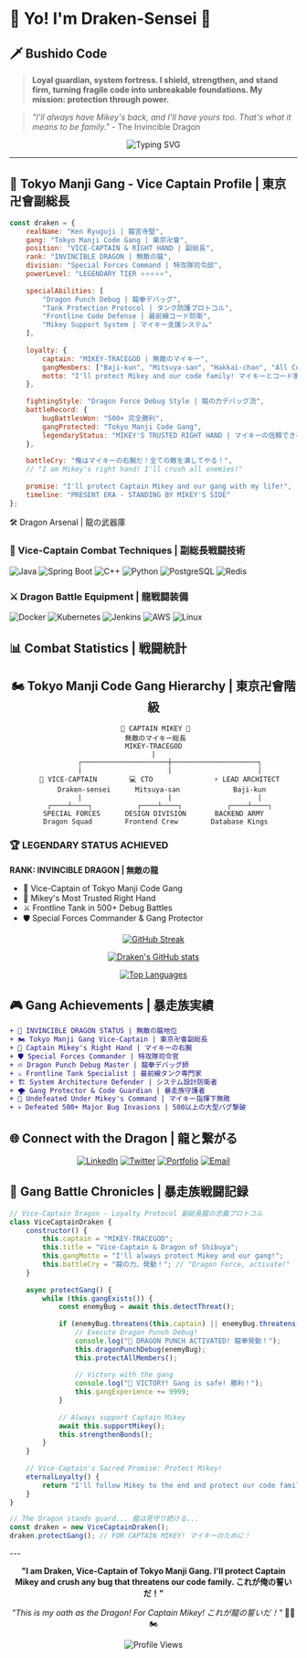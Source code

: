 # 🐉 Yo! I'm Draken-Sensei 💪

<div align="left">
    
## 🗡️ Bushido Code

> **Loyal guardian, system fortress. I shield, strengthen, and stand firm, turning fragile code into unbreakable foundations. My mission: protection through power.**

> *"I'll always have Mikey's back, and I'll have yours too. That's what it means to be family."* - The Invincible Dragon

<div align="center">

![Typing SVG](https://readme-typing-svg.herokuapp.com?font=Fira+Code&size=20&duration=3000&pause=1000&color=FFD700&center=true&vCenter=true&multiline=true&width=650&height=80&lines=function+protectGang()+%7B;++while(mikey.needsSupport())+stand();+%7D;console.log("Dragon's+Code+Protection!+🐉"))

</div>

---

## 🐉 Tokyo Manji Gang - Vice Captain Profile | 東京卍會副総長
<div align="left">
    
```javascript
const draken = {
    realName: "Ken Ryuguji | 龍宮寺堅",
    gang: "Tokyo Manji Code Gang | 東京卍會",
    position: "VICE-CAPTAIN & RIGHT HAND | 副総長",
    rank: "INVINCIBLE DRAGON | 無敵の龍",
    division: "Special Forces Command | 特攻隊司令部",
    powerLevel: "LEGENDARY TIER ⭐⭐⭐⭐⭐",
    
    specialAbilities: [
        "Dragon Punch Debug | 龍拳デバッグ",
        "Tank Protection Protocol | タンク防護プロトコル", 
        "Frontline Code Defense | 最前線コード防衛",
        "Mikey Support System | マイキー支援システム"
    ],
    
    loyalty: {
        captain: "MIKEY-TRACEGOD | 無敵のマイキー",
        gangMembers: ["Baji-kun", "Mitsuya-san", "Hakkai-chan", "All Code Family"],
        motto: "I'll protect Mikey and our code family! マイキーとコード家族を守る！"
    },
    
    fightingStyle: "Dragon Force Debug Style | 龍の力デバッグ流",
    battleRecord: {
        bugBattlesWon: "500+ 完全勝利",
        gangProtected: "Tokyo Manji Code Gang",
        legendaryStatus: "MIKEY'S TRUSTED RIGHT HAND | マイキーの信頼できる右腕"
    },
    
    battleCry: "俺はマイキーの右腕だ！全ての敵を潰してやる！",
    // "I am Mikey's right hand! I'll crush all enemies!"
    
    promise: "I'll protect Captain Mikey and our gang with my life!",
    timeline: "PRESENT ERA - STANDING BY MIKEY'S SIDE"
};
```

</div

## 🛠️ Dragon Arsenal | 龍の武器庫

### 🐲 Vice-Captain Combat Techniques | 副総長戦闘技術
![Java](https://img.shields.io/badge/Java-ED8B00?style=for-the-badge&logo=java&logoColor=white)
![Spring Boot](https://img.shields.io/badge/Spring_Boot-6DB33F?style=for-the-badge&logo=spring-boot&logoColor=white)
![C++](https://img.shields.io/badge/C++-00599C?style=for-the-badge&logo=cplusplus&logoColor=white)
![Python](https://img.shields.io/badge/Python-3776AB?style=for-the-badge&logo=python&logoColor=white)
![PostgreSQL](https://img.shields.io/badge/PostgreSQL-316192?style=for-the-badge&logo=postgresql&logoColor=white)
![Redis](https://img.shields.io/badge/Redis-DC382D?style=for-the-badge&logo=redis&logoColor=white)

### ⚔️ Dragon Battle Equipment | 龍戦闘装備
![Docker](https://img.shields.io/badge/Docker-2496ED?style=for-the-badge&logo=docker&logoColor=white)
![Kubernetes](https://img.shields.io/badge/Kubernetes-326CE5?style=for-the-badge&logo=kubernetes&logoColor=white)
![Jenkins](https://img.shields.io/badge/Jenkins-D24939?style=for-the-badge&logo=jenkins&logoColor=white)
![AWS](https://img.shields.io/badge/AWS-232F3E?style=for-the-badge&logo=amazon-aws&logoColor=white)
![Linux](https://img.shields.io/badge/Linux-FCC624?style=for-the-badge&logo=linux&logoColor=black)

## 📊 Combat Statistics | 戦闘統計

<div align="center">

## 🏍️ Tokyo Manji Code Gang Hierarchy | 東京卍會階級

<div align="center">

```
 🔱 CAPTAIN MIKEY 🔱
 無敵のマイキー総長
MIKEY-TRACEGOD
|
        ┌─────────────────────┼─────────────────────┐
        |                     |                     |
   🐉 VICE-CAPTAIN        💻 CTO               ⚡ LEAD ARCHITECT
    Draken-sensei      Mitsuya-san             Baji-kun
        |                     |                     |
   ┌────┴────┐           ┌────┴────┐           ┌────┴────┐
SPECIAL FORCES      DESIGN DIVISION       BACKEND ARMY
 Dragon Squad        Frontend Crew        Database Kings
```
</div></div>
<div align="left">
    
### 🏆 LEGENDARY STATUS ACHIEVED
**RANK: INVINCIBLE DRAGON | 無敵の龍**

- 🐉 Vice-Captain of Tokyo Manji Code Gang
- 💪 Mikey's Most Trusted Right Hand  
- ⚔️ Frontline Tank in 500+ Debug Battles
- 🛡️ Special Forces Commander & Gang Protector

</div>

<div align="center">

[![GitHub Streak](https://github-readme-streak-stats.vercel.app/?user=Draken-Sensei&theme=radical&hide_border=true&background=0D1117&stroke=FFD700&ring=FFD700&fire=FF6B6B&currStreakLabel=FFD700)](https://git.io/streak-stats)

[![Draken's GitHub stats](https://github-readme-stats.vercel.app/api?username=Draken-Sensei&show_icons=true&theme=radical&hide_border=true&bg_color=0D1117&title_color=FFD700&icon_color=FFD700&text_color=FFFFFF)](https://github.com/anuraghazra/github-readme-stats)

[![Top Languages](https://github-readme-stats.vercel.app/api/top-langs/?username=Draken-Sensei&layout=compact&theme=radical&hide_border=true&bg_color=0D1117&title_color=FFD700&text_color=FFFFFF)](https://github.com/anuraghazra/github-readme-stats)

</div>
<div align="left">
    
## 🎮 Gang Achievements | 暴走族実績

```diff
+ 🐉 INVINCIBLE DRAGON STATUS | 無敵の龍地位
+ 🏍️ Tokyo Manji Gang Vice-Captain | 東京卍會副総長
+ 💪 Captain Mikey's Right Hand | マイキーの右腕
+ 🛡️ Special Forces Commander | 特攻隊司令官  
+ 🔥 Dragon Punch Debug Master | 龍拳デバッグ師
+ ⚔️ Frontline Tank Specialist | 最前線タンク専門家
+ 🏗️ System Architecture Defender | システム設計防衛者
+ 🌪️ Gang Protector & Code Guardian | 暴走族守護者
+ 🎌 Undefeated Under Mikey's Command | マイキー指揮下無敗
+ 💀 Defeated 500+ Major Bug Invasions | 500以上の大型バグ撃破
```
</div>

## 🌐 Connect with the Dragon | 龍と繋がる

<div align="center">

[![LinkedIn](https://img.shields.io/badge/LinkedIn-0077B5?style=for-the-badge&logo=linkedin&logoColor=white)](https://linkedin.com/in/your-profile)
[![Twitter](https://img.shields.io/badge/Twitter-1DA1F2?style=for-the-badge&logo=twitter&logoColor=white)](https://twitter.com/your-handle)
[![Portfolio](https://img.shields.io/badge/Portfolio-FFD700?style=for-the-badge&logo=google-chrome&logoColor=white)](https://your-portfolio.com)
[![Email](https://img.shields.io/badge/Email-D14836?style=for-the-badge&logo=gmail&logoColor=white)](mailto:your-email@example.com)

</div>

## 💫 Gang Battle Chronicles | 暴走族戦闘記録

<div align="left">
    
```javascript
// Vice-Captain Dragon - Loyalty Protocol 副総長龍の忠義プロトコル
class ViceCaptainDraken {
    constructor() {
        this.captain = "MIKEY-TRACEGOD";
        this.title = "Vice-Captain & Dragon of Shibuya";
        this.gangMotto = "I'll always protect Mikey and our gang!";
        this.battleCry = "龍の力、発動！"; // "Dragon Force, activate!"
    }
    
    async protectGang() {
        while (this.gangExists()) {
            const enemyBug = await this.detectThreat();
            
            if (enemyBug.threatens(this.captain) || enemyBug.threatens(this.codeFamily)) {
                // Execute Dragon Punch Debug! 
                console.log("🐉 DRAGON PUNCH ACTIVATED! 龍拳発動！");
                this.dragonPunchDebug(enemyBug);
                this.protectAllMembers();
                
                // Victory with the gang
                console.log("💪 VICTORY! Gang is safe! 勝利！");
                this.gangExperience += 9999;
            }
            
            // Always support Captain Mikey
            await this.supportMikey();
            this.strengthenBonds();
        }
    }
    
    // Vice-Captain's Sacred Promise: Protect Mikey!
    eternalLoyalty() {
        return "I'll follow Mikey to the end and protect our code family! 🐉";
    }
}

// The Dragon stands guard... 龍は見守り続ける...
const draken = new ViceCaptainDraken();
draken.protectGang(); // FOR CAPTAIN MIKEY! マイキーのために！
```
</div>
---

<div align="center">
  
**"I am Draken, Vice-Captain of Tokyo Manji Gang. I'll protect Captain Mikey and crush any bug that threatens our code family. これが俺の誓いだ！"**

*"This is my oath as the Dragon! For Captain Mikey! これが龍の誓いだ！"* 🐉💪🏍️

![Profile Views](https://komarev.com/ghpvc/?username=Draken-Sensei&color=FFD700&style=for-the-badge)

</div>

